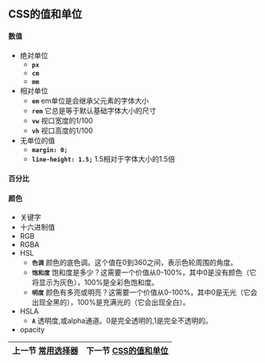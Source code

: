 ## CSS的值和单位
#### 数值
* 绝对单位
  * __`px`__ 
  * __`cm`__ 
  * __`mm`__ 
* 相对单位
  * __`em`__ em单位是会继承父元素的字体大小
  * __`rem`__ 它总是等于默认基础字体大小的尺寸
  * __`vw`__ 视口宽度的1/100
  * __`vh`__ 视口高度的1/100
* 无单位的值
  * __`margin: 0;`__ 
  * __`line-height: 1.5;`__ 1.5相对于字体大小的1.5倍
#### 百分比
#### 颜色
* 关键字
* 十六进制值
* RGB
* RGBA
* HSL
  * __`色调`__ 颜色的底色调。这个值在0到360之间，表示色轮周围的角度。
  * __`饱和度`__ 饱和度是多少？这需要一个价值从0-100%，其中0是没有颜色（它将显示为灰色），100%是全彩色饱和度。
  * __`明度`__ 颜色有多亮或明亮？这需要一个价值从0-100%，其中0是无光（它会出现全黑的），100%是充满光的（它会出现全白）。
* HSLA
  * __`A`__ 透明度,或alpha通道。0是完全透明的,1是完全不透明的。
* opacity
 
| 上一节 [常用选择器](./selector.md) | 下一节 [CSS的值和单位](./cascade-and-extend.md) |
| ----------------------------------------------------------- | -------------------------------------------- |

